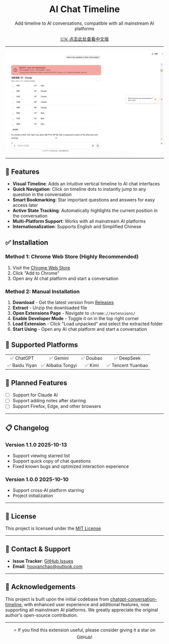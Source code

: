 <div align="center">
  <h1>AI Chat Timeline</h1>
  <p>Add timeline to AI conversations, compatible with all mainstream AI platforms</p>  
  <p>
    <a href="./README.md">🇨🇳 点击此处查看中文版</a>
  </p>
</div>

---

<div align="center">
  <img src="./images/demo_en.png" alt="AI Chat Timeline Demo" width="800">
</div>

---

## 🌟 Features

- **Visual Timeline**: Adds an intuitive vertical timeline to AI chat interfaces
- **Quick Navigation**: Click on timeline dots to instantly jump to any question in the conversation
- **Smart Bookmarking**: Star important questions and answers for easy access later
- **Active State Tracking**: Automatically highlights the current position in the conversation
- **Multi-Platform Support**: Works with all mainstream AI platforms
- **Internationalization**: Supports English and Simplified Chinese

## ✅ Installation

### Method 1: Chrome Web Store (Highly Recommended)

1. Visit the [Chrome Web Store](https://chromewebstore.google.com/detail/ai-chat-timeline-ai-chat/fgebdnlceacaiaeikopldglhffljjlhh)
2. Click "Add to Chrome"
3. Open any AI chat platform and start a conversation

### Method 2: Manual Installation

1. **Download** - Get the latest version from [Releases](../../releases)
2. **Extract** - Unzip the downloaded file
3. **Open Extensions Page** - Navigate to `chrome://extensions/`
4. **Enable Developer Mode** - Toggle it on in the top right corner
5. **Load Extension** - Click "Load unpacked" and select the extracted folder
6. **Start Using** - Open any AI chat platform and start a conversation

## 🚀 Supported Platforms

<table>
  <tr>
    <td align="center">✅ ChatGPT</td>
    <td align="center">✅ Gemini</td>
    <td align="center">✅ Doubao</td>
    <td align="center">✅ DeepSeek</td>
  </tr>
  <tr>
    <td align="center">✅ Baidu Yiyan</td>
    <td align="center">✅ Alibaba Tongyi</td>
    <td align="center">✅ Kimi</td>
    <td align="center">✅ Tencent Yuanbao</td>
  </tr>
</table>

## 🚧 Planned Features

- [ ] Support for Claude AI
- [ ] Support adding notes after starring
- [ ] Support Firefox, Edge, and other browsers

---

## 📋 Changelog

### Version 1.1.0 2025-10-13

- Support viewing starred list
- Support quick copy of chat questions
- Fixed known bugs and optimized interaction experience

### Version 1.0.0 2025-10-10

- Support cross-AI platform starring
- Project initialization

---

## 📄 License

This project is licensed under the [MIT License](./LICENSE)

---

## 💬 Contact & Support

- **Issue Tracker**: [GitHub Issues](../../issues)
- **Email**: houyanchao@outlook.com

---

## 🙏 Acknowledgements

This project is built upon the initial codebase from [chatgpt-conversation-timeline](https://github.com/Reborn14/chatgpt-conversation-timeline), with enhanced user experience and additional features, now supporting all mainstream AI platforms. We greatly appreciate the original author's open-source contribution.

---

<div align="center">
  <p>⭐ If you find this extension useful, please consider giving it a star on GitHub!</p>
</div>

